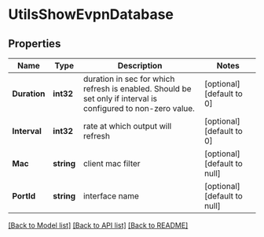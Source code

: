 # UtilsShowEvpnDatabase

## Properties
Name | Type | Description | Notes
------------ | ------------- | ------------- | -------------
**Duration** | **int32** | duration in sec for which refresh is enabled. Should be set only if interval is configured to non-zero value. | [optional] [default to 0]
**Interval** | **int32** | rate at which output will refresh | [optional] [default to 0]
**Mac** | **string** | client mac filter | [optional] [default to null]
**PortId** | **string** | interface name | [optional] [default to null]

[[Back to Model list]](../README.md#documentation-for-models) [[Back to API list]](../README.md#documentation-for-api-endpoints) [[Back to README]](../README.md)

